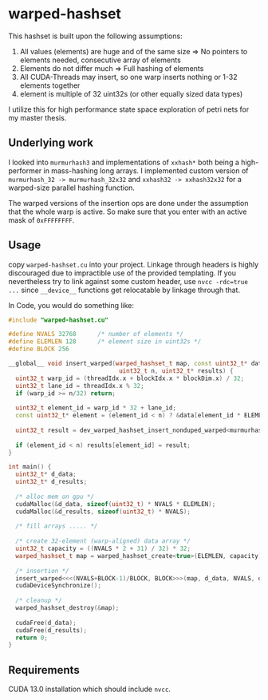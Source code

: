 # warped-hashset

This hashset is built upon the following assumptions:
1. All values (elements) are huge and of the same size => No pointers to elements needed, consecutive array of elements
2. Elements do not differ much => Full hashing of elements
4. All CUDA-Threads may insert, so one warp inserts nothing or 1-32 elements together
5. element is multiple of 32 uint32s (or other equally sized data types)

I utilize this for high performance state space exploration of petri nets for my master thesis.

## Underlying work

I looked into `murmurhash3` and implementations of `xxhash*` both being a high-performer in mass-hashing long arrays.
I implemented custom version of `murmurhash_32 -> murmurhash_32x32` and `xxhash32 -> xxhash32x32` for a warped-size parallel hashing function.

The warped versions of the insertion ops are done under the assumption that the whole warp is active. 
So make sure that you enter with an active mask of `0xFFFFFFFF`.

## Usage

copy `warped-hashset.cu` into your project.
Linkage through headers is highly discouraged due to impractible use of the provided templating.
If you nevertheless try to link against some custom header, use `nvcc -rdc=true ...` since `__device__` functions get relocatable by linkage through that.

In Code, you would do something like:

```c++
#include "warped-hashset.cu"

#define NVALS 32768      /* number of elements */
#define ELEMLEN 128      /* element size in uint32s */
#define BLOCK 256

__global__ void insert_warped(warped_hashset_t map, const uint32_t* data, 
                               uint32_t n, uint32_t* results) {
  uint32_t warp_id = (threadIdx.x + blockIdx.x * blockDim.x) / 32;
  uint32_t lane_id = threadIdx.x % 32;
  if (warp_id >= n/32) return;
  
  uint32_t element_id = warp_id * 32 + lane_id;
  const uint32_t* element = (element_id < n) ? &data[element_id * ELEMLEN] : nullptr;
  
  uint32_t result = dev_warped_hashset_insert_nonduped_warped<murmurhash3_32x32>(&map, element);
  
  if (element_id < n) results[element_id] = result;
}

int main() {
  uint32_t* d_data;
  uint32_t* d_results;
  
  /* alloc mem on gpu */
  cudaMalloc(&d_data, sizeof(uint32_t) * NVALS * ELEMLEN);
  cudaMalloc(&d_results, sizeof(uint32_t) * NVALS);
  
  /* fill arrays ..... */
  
  /* create 32-element (warp-aligned) data array */
  uint32_t capacity = ((NVALS * 2 + 31) / 32) * 32;
  warped_hashset_t map = warped_hashset_create<true>(ELEMLEN, capacity);
  
  /* insertion */
  insert_warped<<<(NVALS+BLOCK-1)/BLOCK, BLOCK>>>(map, d_data, NVALS, d_results);
  cudaDeviceSynchronize();
  
  /* cleanup */
  warped_hashset_destroy(&map);
  
  cudaFree(d_data);
  cudaFree(d_results);
  return 0;
}
```

## Requirements

CUDA 13.0 installation which should include `nvcc`.
